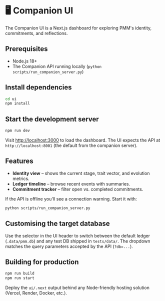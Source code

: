 # 🖥️ Companion UI

The Companion UI is a Next.js dashboard for exploring PMM's identity, commitments, and reflections.

## Prerequisites
- Node.js 18+
- The Companion API running locally (`python scripts/run_companion_server.py`)

## Install dependencies

```bash
cd ui
npm install
```

## Start the development server

```bash
npm run dev
```

Visit [http://localhost:3000](http://localhost:3000) to load the dashboard. The UI expects the API at `http://localhost:8001` (the default from the companion server).

## Features

- **Identity view** – shows the current stage, trait vector, and evolution metrics.
- **Ledger timeline** – browse recent events with summaries.
- **Commitment tracker** – filter open vs. completed commitments.

If the API is offline you'll see a connection warning. Start it with:

```bash
python scripts/run_companion_server.py
```

## Customising the target database

Use the selector in the UI header to switch between the default ledger (`.data/pmm.db`) and any test DB shipped in `tests/data/`. The dropdown matches the query parameters accepted by the API (`?db=...`).

## Building for production

```bash
npm run build
npm run start
```

Deploy the `ui/.next` output behind any Node-friendly hosting solution (Vercel, Render, Docker, etc.).
